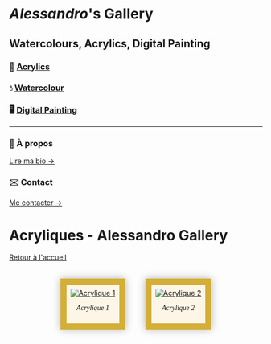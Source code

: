 # _Alessandro_'s Gallery

## Watercolours, Acrylics, Digital Painting

### 🎨 [Acrylics](acrylics.md)  
### 💧 [Watercolour](watercolour.md)  
### 🖥️ [Digital Painting](digital.md)  

---

### 📖 À propos  
[Lire ma bio →](about.md)  

### ✉️ Contact  
[Me contacter →](contact.md)

# Acryliques - Alessandro Gallery

[Retour à l'accueil](README.md)

<div style="display:flex; flex-wrap:wrap; justify-content:center;">

<div style="display:inline-block; border:12px solid #d4af37; padding:8px; margin:20px; box-shadow:0 0 15px rgba(0,0,0,0.3); background-color:#fdf5e6;">
  <a href="images/acrylique1.jpg" target="_blank">
    <img src="images/acrylique1.jpg" alt="Acrylique 1" style="max-width:300px; display:block;">
  </a>
  <p style="text-align:center; font-style:italic; font-family:'Garamond', serif;">Acrylique 1</p>
</div>

<div style="display:inline-block; border:12px solid #d4af37; padding:8px; margin:20px; box-shadow:0 0 15px rgba(0,0,0,0.3); background-color:#fdf5e6;">
  <a href="images/acrylique2.jpg" target="_blank">
    <img src="images/acrylique2.jpg" alt="Acrylique 2" style="max-width:300px; display:block;">
  </a>
  <p style="text-align:center; font-style:italic; font-family:'Garamond', serif;">Acrylique 2</p>
</div>

</div>
